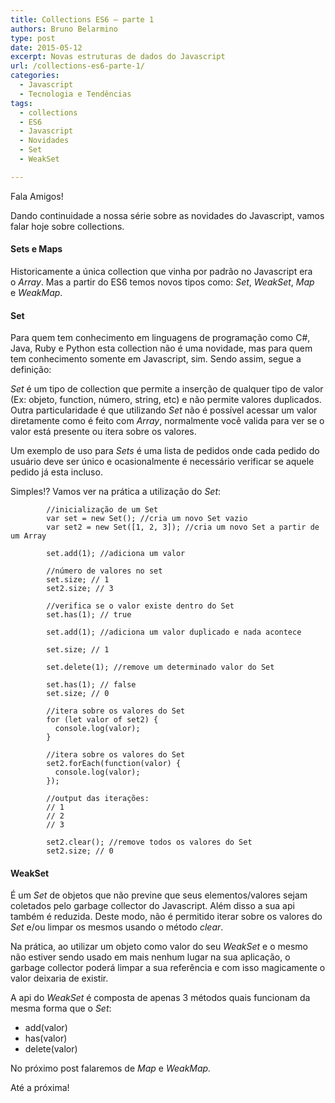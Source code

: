 ```yaml
---
title: Collections ES6 – parte 1
authors: Bruno Belarmino
type: post
date: 2015-05-12
excerpt: Novas estruturas de dados do Javascript
url: /collections-es6-parte-1/
categories:
  - Javascript
  - Tecnologia e Tendências
tags:
  - collections
  - ES6
  - Javascript
  - Novidades
  - Set
  - WeakSet

---
```

Fala Amigos!

Dando continuidade a nossa série sobre as novidades do Javascript, vamos falar hoje sobre collections.

#### Sets e Maps

Historicamente a única collection que vinha por padrão no Javascript era o _Array_. Mas a partir do ES6 temos novos tipos como: _Set_, _WeakSet_, _Map_ e _WeakMap_.

#### Set

Para quem tem conhecimento em linguagens de programação como C#, Java, Ruby e Python esta collection não é uma novidade, mas para quem tem conhecimento somente em Javascript, sim. Sendo assim, segue a definição:

_Set_ é um tipo de collection que permite a inserção de qualquer tipo de valor (Ex: objeto, function, número, string, etc) e não permite valores duplicados. Outra particularidade é que utilizando _Set_ não é possível acessar um valor diretamente como é feito com _Array_, normalmente você valida para ver se o valor está presente ou itera sobre os valores.

Um exemplo de uso para _Sets_ é uma lista de pedidos onde cada pedido do usuário deve ser único e ocasionalmente é necessário verificar se aquele pedido já esta incluso.

Simples!? Vamos ver na prática a utilização do _Set_:

    
    		//inicialização de um Set
    		var set = new Set(); //cria um novo Set vazio
    		var set2 = new Set([1, 2, 3]); //cria um novo Set a partir de um Array
    
    		set.add(1); //adiciona um valor
    
    		//número de valores no set
    		set.size; // 1
    		set2.size; // 3
    
    		//verifica se o valor existe dentro do Set
    		set.has(1); // true
    
    		set.add(1); //adiciona um valor duplicado e nada acontece
    
    		set.size; // 1
    
    		set.delete(1); //remove um determinado valor do Set
    
    		set.has(1); // false
    		set.size; // 0
    
    		//itera sobre os valores do Set
    		for (let valor of set2) {
    		  console.log(valor);
    		}
    
    		//itera sobre os valores do Set
    		set2.forEach(function(valor) {
    		  console.log(valor); 
    		});
    
    		//output das iterações: 
    		// 1
    		// 2
    		// 3
    
    		set2.clear(); //remove todos os valores do Set
    		set2.size; // 0
    	
    

#### WeakSet

É um _Set_ de objetos que não previne que seus elementos/valores sejam coletados pelo garbage collector do Javascript. Além disso a sua api também é reduzida. Deste modo, não é permitido iterar sobre os valores do _Set_ e/ou limpar os mesmos usando o método _clear_.

Na prática, ao utilizar um objeto como valor do seu _WeakSet_ e o mesmo não estiver sendo usado em mais nenhum lugar na sua aplicação, o garbage collector poderá limpar a sua referência e com isso magicamente o valor deixaria de existir.

A api do _WeakSet_ é composta de apenas 3 métodos quais funcionam da mesma forma que o _Set_:

  * add(valor)
  * has(valor)
  * delete(valor)

No próximo post falaremos de _Map_ e _WeakMap._

Até a próxima!